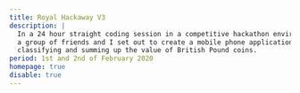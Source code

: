 ```yaml
---
title: Royal Hackaway V3
description: |
  In a 24 hour straight coding session in a competitive hackathon environment,
  a group of friends and I set out to create a mobile phone application for detecting,
  classifying and summing up the value of British Pound coins.
period: 1st and 2nd of February 2020
homepage: true
disable: true
---
```


